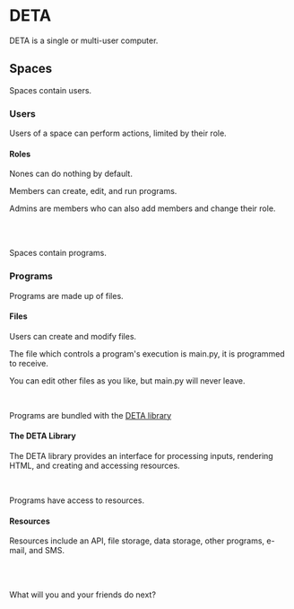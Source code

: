 # DETA

DETA is a single or multi-user computer.

## Spaces

Spaces contain users.

### Users

Users of a space can perform actions, limited by their role.

#### Roles

Nones can do nothing by default.

Members can create, edit, and run programs.

Admins are members who can also add members and change their role.  

<br>
<br>

Spaces contain programs.

### Programs

Programs are made up of files.

#### Files

Users can create and modify files.

The file which controls a program's execution is main.py, it is programmed to receive.

You can edit other files as you like, but main.py will never leave.

<br>

Programs are bundled with the [DETA library](DETA_lib.md)

#### The DETA Library

The DETA library provides an interface for processing inputs, rendering HTML, and creating and accessing resources.

<br>

Programs have access to resources.

#### Resources

Resources include an API, file storage, data storage, other programs, e-mail, and SMS.

<br>
<br>

What will you and your friends do next?